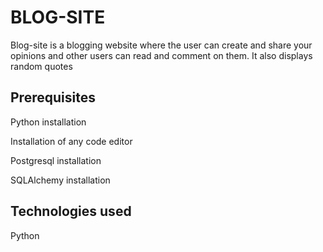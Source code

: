 # BLOG-SITE

Blog-site is a blogging website where the user can create and share your opinions and other users can read and comment on them. 
It also displays random quotes


## Prerequisites

Python installation

Installation of any code editor

Postgresql installation

SQLAlchemy installation

## Technologies used

Python


